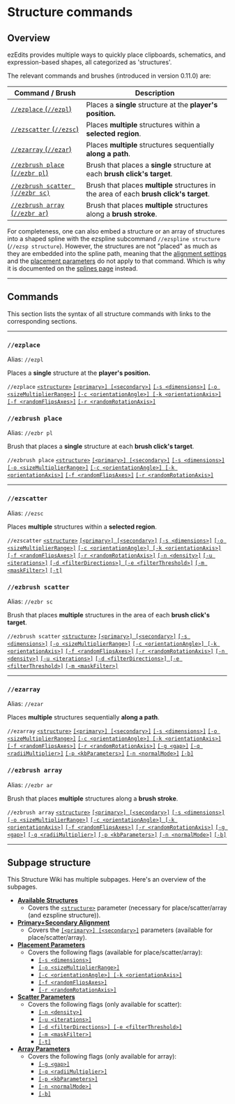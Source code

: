 # Structure commands

## Overview

ezEdits provides multiple ways to quickly place clipboards, schematics, and expression-based shapes, all categorized as 'structures'.

The relevant commands and brushes (introduced in version 0.11.0) are:

<table data-column-title-hidden data-view="cards" data-full-width="false"><thead><tr><th>Command / Brush</th><th>Description</th></tr></thead><tbody><tr><td><a href="./#ezplace"><code>//ezplace</code> (<code>//ezpl</code>)</a></td><td>Places a <strong>single</strong> structure at the <strong>player's position.</strong></td></tr><tr><td><a href="./#ezscatter"><code>//ezscatter</code> (<code>//ezsc</code>)</a></td><td>Places <strong>multiple</strong> structures within a <strong>selected region</strong>.</td></tr><tr><td><a href="./#ezarray"><code>//ezarray</code> (<code>//ezar</code>)</a></td><td>Places <strong>multiple</strong> structures sequentially <strong>along a path</strong>.</td></tr><tr><td><a href="./#ezbrush-place"><code>//ezbrush place</code> (<code>//ezbr pl</code>)</a></td><td>Brush that places a <strong>single</strong> structure at each <strong>brush click's target</strong>.</td></tr><tr><td><a href="./#ezbrush-scatter"><code>//ezbrush scatter (//ezbr sc)</code></a></td><td>Brush that places <strong>multiple</strong> structures in the area of each <strong>brush click's target</strong>.</td></tr><tr><td><a href="./#ezbrush-array"><code>//ezbrush array</code> (<code>//ezbr ar</code>)</a></td><td>Brush that places <strong>multiple</strong> structures along a <strong>brush stroke</strong>.</td></tr></tbody></table>

For completeness, one can also embed a structure or an array of structures into a shaped spline with the ezspline subcommand `//ezspline structure` (`//ezsp structure`). However, the structures are not "placed" as much as they are embedded into the spline path, meaning that the [alignment settings](primary+secondary-alignment.md) and the [placement parameters](placement-parameters.md) do not apply to that command. Which is why it is documented on the [splines page](../spline.md) instead.

***

## Commands

This section lists the syntax of all structure commands with links to the corresponding sections.

***

### `//ezplace`

Alias: `//ezpl`

Places a **single** structure at the **player's position.**

`//ezplace` [`<structure>`](available-structures.md) [`[<primary>] [<secondary>]`](primary+secondary-alignment.md) [`[-s <dimensions>]`](placement-parameters.md#controlling-dimensions-s-less-than-dimensions-greater-than) [`[-o <sizeMultiplierRange>]`](placement-parameters.md#random-scaling-o-less-than-sizemultiplierrange-greater-than) [`[-c <orientationAngle>] [-k <orientationAxis>]`](placement-parameters.md#orientation-advanced-k-less-than-orientationaxis-greater-than-and-c-less-than-orientationangle-great) [`[-f <randomFlipsAxes>]`](placement-parameters.md#random-flips-f-less-than-randomflipsaxes-greater-than) [`[-r <randomRotationAxis>]`](placement-parameters.md#random-90-rotations-r-less-than-randomrotationaxis-greater-than)

### `//ezbrush place`

Alias: `//ezbr pl`

Brush that places a **single** structure at each **brush click's target**.

`//ezbrush place` [`<structure>`](available-structures.md) [`[<primary>] [<secondary>]`](primary+secondary-alignment.md) [`[-s <dimensions>]`](./#controlling-dimensions-s-less-than-dimensions-greater-than) [`[-o <sizeMultiplierRange>]`](./#random-scaling-o-less-than-sizemultiplierrange-greater-than) [`[-c <orientationAngle>] [-k <orientationAxis>]`](./#orientation-advanced-k-less-than-orientationaxis-greater-than-and-c-less-than-orientationangle-great) [`[-f <randomFlipsAxes>]`](./#random-flips-f-less-than-randomflipsaxes-greater-than) [`[-r <randomRotationAxis>]`](placement-parameters.md#random-90-rotations-r-less-than-randomrotationaxis-greater-than)

***

### `//ezscatter`

Alias: `//ezsc`

Places **multiple** structures within a **selected region**.

`//ezscatter` [`<structure>`](available-structures.md) [`[<primary>] [<secondary>]`](primary+secondary-alignment.md) [`[-s <dimensions>]`](./#controlling-dimensions-s-less-than-dimensions-greater-than) [`[-o <sizeMultiplierRange>]`](./#random-scaling-o-less-than-sizemultiplierrange-greater-than) [`[-c <orientationAngle>] [-k <orientationAxis>]`](./#orientation-advanced-k-less-than-orientationaxis-greater-than-and-c-less-than-orientationangle-great) [`[-f <randomFlipsAxes>]`](./#random-flips-f-less-than-randomflipsaxes-greater-than) [`[-r <randomRotationAxis>]`](placement-parameters.md#random-90-rotations-r-less-than-randomrotationaxis-greater-than) [`[-n <density>]`](scatter-parameters.md#density-n-less-than-density-greater-than) [`[-u <iterations>]`](scatter-parameters.md#uniformity-u-less-than-iterations-greater-than) [`[-d <filterDirections>] [-e <filterThreshold>]`](scatter-parameters.md#directional-filter-d-less-than-directions-greater-than-and-e-less-than-threshold-greater-than) [`[-m <maskFilter>]`](scatter-parameters.md#mask-filter-m-less-than-mask-greater-than) [`[-t]`](scatter-parameters.md#cut-off-outside-the-selection-c)

### `//ezbrush scatter`

Alias: `//ezbr sc`

Brush that places **multiple** structures in the area of each **brush click's target**.

`//ezbrush scatter` [`<structure>`](available-structures.md) [`[<primary>] [<secondary>]`](primary+secondary-alignment.md) [`[-s <dimensions>]`](./#controlling-dimensions-s-less-than-dimensions-greater-than) [`[-o <sizeMultiplierRange>]`](./#random-scaling-o-less-than-sizemultiplierrange-greater-than) [`[-c <orientationAngle>] [-k <orientationAxis>]`](./#orientation-advanced-k-less-than-orientationaxis-greater-than-and-c-less-than-orientationangle-great) [`[-f <randomFlipsAxes>]`](./#random-flips-f-less-than-randomflipsaxes-greater-than) [`[-r <randomRotationAxis>]`](placement-parameters.md#random-90-rotations-r-less-than-randomrotationaxis-greater-than) [`[-n <density>]`](scatter-parameters.md#density-n-less-than-density-greater-than) [`[-u <iterations>]`](scatter-parameters.md#uniformity-u-less-than-iterations-greater-than) [`[-d <filterDirections>] [-e <filterThreshold>]`](scatter-parameters.md#directional-filter-d-less-than-directions-greater-than-and-e-less-than-threshold-greater-than) [`[-m <maskFilter>]`](scatter-parameters.md#mask-filter-m-less-than-mask-greater-than)

***

### `//ezarray`

Alias: `//ezar`

Places **multiple** structures sequentially **along a path**.

`//ezarray` [`<structure>`](available-structures.md) [`[<primary>] [<secondary>]`](primary+secondary-alignment.md) [`[-s <dimensions>]`](placement-parameters.md#controlling-dimensions-s-less-than-dimensions-greater-than) [`[-o <sizeMultiplierRange>]`](placement-parameters.md#random-scaling-o-less-than-sizemultiplierrange-greater-than) [`[-c <orientationAngle>] [-k <orientationAxis>]`](placement-parameters.md#orientation-advanced-k-less-than-orientationaxis-greater-than-and-c-less-than-orientationangle-great) [`[-f <randomFlipsAxes>]`](placement-parameters.md#random-flips-f-less-than-randomflipsaxes-greater-than) [`[-r <randomRotationAxis>]`](placement-parameters.md#random-90-rotations-r-less-than-randomrotationaxis-greater-than) [`[-g <gap>]`](array-parameters.md#distance-g-less-than-gap-greater-than) [`[-q <radiiMultiplier>]`](array-parameters.md#progressive-scaling-q-less-than-radii-greater-than) [`[-p <kbParameters>]`](array-parameters.md#path-parameters-p-less-than-kbparameters-greater-than) [`[-n <normalMode>]`](array-parameters.md#spline-orientation-n-less-than-normalmode-greater-than) [`[-b]`](array-parameters.md#snap-placements-to-surfaces-b)

### `//ezbrush array`

Alias: `//ezbr ar`

Brush that places **multiple** structures along a **brush stroke**.

`//ezbrush array` [`<structure>`](available-structures.md) [`[<primary>] [<secondary>]`](primary+secondary-alignment.md) [`[-s <dimensions>]`](placement-parameters.md#controlling-dimensions-s-less-than-dimensions-greater-than) [`[-o <sizeMultiplierRange>]`](placement-parameters.md#random-scaling-o-less-than-sizemultiplierrange-greater-than) [`[-c <orientationAngle>] [-k <orientationAxis>]`](placement-parameters.md#orientation-advanced-k-less-than-orientationaxis-greater-than-and-c-less-than-orientationangle-great) [`[-f <randomFlipsAxes>]`](placement-parameters.md#random-flips-f-less-than-randomflipsaxes-greater-than) [`[-r <randomRotationAxis>]`](placement-parameters.md#random-90-rotations-r-less-than-randomrotationaxis-greater-than) [`[-g <gap>]`](array-parameters.md#distance-g-less-than-gap-greater-than) [`[-q <radiiMultiplier>]`](array-parameters.md#progressive-scaling-q-less-than-radii-greater-than) [`[-p <kbParameters>]`](array-parameters.md#path-parameters-p-less-than-kbparameters-greater-than) [`[-n <normalMode>]`](array-parameters.md#spline-orientation-n-less-than-normalmode-greater-than) [`[-b]`](array-parameters.md#snap-placements-to-surfaces-b)

***

## Subpage structure

This Structure Wiki has multiple subpages. Here's an overview of the subpages.

* [**Available Structures**](available-structures.md)
  * Covers the [`<structure>`](available-structures.md) parameter (necessary for place/scatter/array (and ezspline structure)).
* [**Primary+Secondary Alignment**](primary+secondary-alignment.md)
  * Covers the [`[<primary>] [<secondary>]`](primary+secondary-alignment.md) parameters (available for place/scatter/array).
* [**Placement Parameters**](placement-parameters.md)
  * Covers the following flags (available for place/scatter/array):
    * [`[-s <dimensions>]`](placement-parameters.md#controlling-dimensions-s-less-than-dimensions-greater-than)
    * [`[-o <sizeMultiplierRange>]`](placement-parameters.md#random-scaling-o-less-than-sizemultiplierrange-greater-than)
    * [`[-c <orientationAngle>] [-k <orientationAxis>]`](placement-parameters.md#orientation-advanced-k-less-than-orientationaxis-greater-than-and-c-less-than-orientationangle-great)
    * [`[-f <randomFlipsAxes>]`](placement-parameters.md#random-flips-f-less-than-randomflipsaxes-greater-than)
    * [`[-r <randomRotationAxis>]`](placement-parameters.md#random-90-rotations-r-less-than-randomrotationaxis-greater-than)
* [**Scatter Parameters**](scatter-parameters.md)
  * Covers the following flags (only available for scatter):
    * [`[-n <density>]`](scatter-parameters.md#density-n-less-than-density-greater-than)
    * [`[-u <iterations>]`](scatter-parameters.md#uniformity-u-less-than-iterations-greater-than)
    * [`[-d <filterDirections>] [-e <filterThreshold>]`](scatter-parameters.md#directional-filter-d-less-than-directions-greater-than-and-e-less-than-threshold-greater-than)
    * [`[-m <maskFilter>]`](scatter-parameters.md#mask-filter-m-less-than-mask-greater-than)
    * [`[-t]`](scatter-parameters.md#trim-outside-selection-t)
* [**Array Parameters**](array-parameters.md)
  * Covers the following flags (only available for array):
    * [`[-g <gap>]`](array-parameters.md#distance-g-less-than-gap-greater-than)
    * [`[-q <radiiMultiplier>]`](array-parameters.md#progressive-scaling-q-less-than-radii-greater-than)
    * [`[-p <kbParameters>]`](array-parameters.md#path-parameters-p-less-than-kbparameters-greater-than)
    * [`[-n <normalMode>]`](array-parameters.md#spline-orientation-n-less-than-normalmode-greater-than)
    * [`[-b]`](array-parameters.md#snap-placements-to-surfaces-b)
